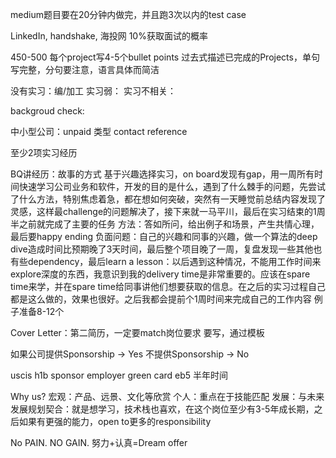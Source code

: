 medium题目要在20分钟内做完，并且跑3次以内的test case

LinkedIn, handshake, 海投网
10%获取面试的概率

450-500
每个project写4-5个bullet points
过去式描述已完成的Projects，单句写完整，分句要注意，语言具体而简洁

没有实习：编/加工
实习弱：
实习不相关：

backgroud check: 

中小型公司：unpaid 类型
contact reference

至少2项实习经历

BQ讲经历：故事的方式
基于兴趣选择实习，on board发现有gap，用一周所有时间快速学习公司业务和软件，开发的目的是什么，遇到了什么棘手的问题，先尝试了什么方法，特别焦虑着急，都在想如何突破，突然有一天睡觉前总结内容发现了灵感，这样最challenge的问题解决了，接下来就一马平川，最后在实习结束的1周半之前就完成了主要的任务
方法：答如所问，给出例子和场景，产生共情心理，最后要happy ending
负面问题：自己的兴趣和同事的兴趣，做一个算法的deep dive造成时间比预期晚了3天时间，最后整个项目晚了一周，复盘发现一些其他也有些dependency，最后learn a lesson：以后遇到这种情况，不能用工作时间来explore深度的东西，我意识到我的delivery time是非常重要的。应该在spare time来学，并在spare time给同事讲他们想要获取的信息。在之后的实习过程自己都是这么做的，效果也很好。之后我都会提前个1周时间来完成自己的工作内容
例子准备8-12个

Cover Letter：第二简历，一定要match岗位要求
要写，通过模板

如果公司提供Sponsorship -> Yes
不提供Sponsorship -> No

uscis h1b sponsor employer
green card eb5 半年时间

Why us?
宏观：产品、远景、文化等欣赏
个人：重点在于技能匹配
发展：与未来发展规划契合：就是想学习，技术栈也喜欢，在这个岗位至少有3-5年成长期，之后如果有更强的能力，open to更多的responsibility

No PAIN. NO GAIN.
努力+认真=Dream offer